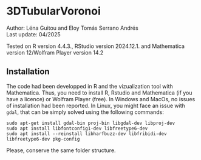 
# 3DTubularVoronoi #

Author: Léna Guitou and Eloy Tomás Serrano Andrés \
Last update: 04/2025

Tested on R version 4.4.3., RStudio version 2024.12.1. and Mathematica version 12/Wolfram Player version 14.2


## Installation ##

The code had been developped in R and the vizualization tool with Mathematica. Thus, you need to install R, Rstudio and Mathematica (if you have a licence) or Wolfram Player (free). In Windows and MacOs, no issues of installation had been reported. In Linux, you might face an issue with ``` gdal ```, that can be simply solved using the following commands:

```sudo apt-get install gdal-bin proj-bin libgdal-dev libproj-dev ``` \
```sudo apt install libfontconfig1-dev libfreetype6-dev ``` \
```sudo apt install --reinstall libharfbuzz-dev libfribidi-dev libfreetype6-dev pkg-config``` 

Please, conserve the same folder structure. 
